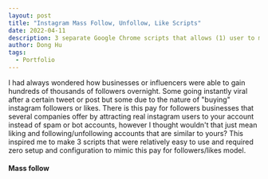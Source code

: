 ```yaml
---
layout: post
title: "Instagram Mass Follow, Unfollow, Like Scripts"
date: 2022-04-11
description: 3 separate Google Chrome scripts that allows (1) user to mass follow instagram users on another's profile, (2) user to mass unfollow instagram users on another's profile and (3) user to mass like posts on a certain hashtag/search query.
author: Dong Hu
tags:
  - Portfolio
---
```

I had always wondered how businesses or influencers were able to gain hundreds of thousands of followers overnight. Some going instantly viral after a certain tweet or post but some due to the nature of "buying" instagram followers or likes. There is this pay for followers businesses that several companies offer by attracting real instagram users to your account instead of spam or bot accounts, however I thought wouldn't that just mean liking and following/unfollowing accounts that are similar to yours? This inspired me to make 3 scripts that were relatively easy to use and required zero setup and configuration to mimic this pay for followers/likes model.

#### Mass follow


<script src="https://gist.github.com/chaodonghu/c25c7ee3e3eb85c0a0de051892e596a4.js"></script>
